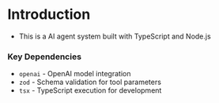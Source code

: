 # Introduction

- This is a AI agent system built with TypeScript and Node.js

### Key Dependencies

- `openai` - OpenAI model integration
- `zod` - Schema validation for tool parameters
- `tsx` - TypeScript execution for development
